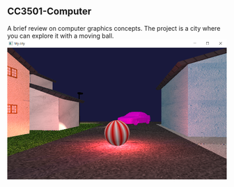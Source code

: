 ## CC3501-Computer
A  brief review on computer graphics concepts. The project is  a city  where  you  can explore it  with a moving ball.        
![Alt text](grafica.png)